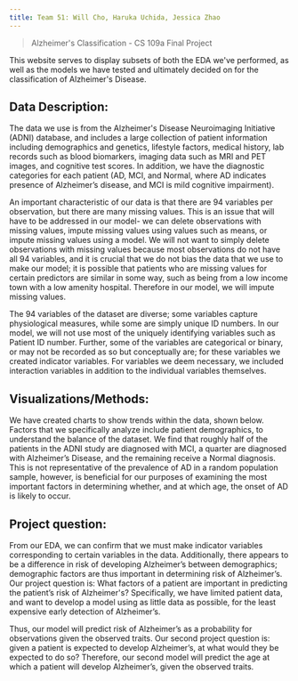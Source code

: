 ```yaml
---
title: Team 51: Will Cho, Haruka Uchida, Jessica Zhao
---
```

> Alzheimer's Classification - CS 109a Final Project

This website serves to display subsets of both the EDA we've performed, as well as the models we have tested and ultimately decided on for the classification of Alzheimer's Disease.

## Data Description: 
The data we use is from the Alzheimer's Disease Neuroimaging Initiative (ADNI) database, and includes a large collection of patient information including demographics and genetics, lifestyle factors, medical history, lab records such as blood biomarkers, imaging data such as MRI and PET images, and cognitive test scores. In addition, we have the diagnostic categories for each patient (AD, MCI, and Normal, where AD indicates presence of Alzheimer’s disease, and MCI is mild cognitive impairment).

An important characteristic of our data is that there are 94 variables per observation, but there are many missing values. This is an issue that will have to be addressed in our model- we can delete observations with missing values, impute missing values using values such as means, or impute missing values using a model. We will not want to simply delete observations with missing values because most observations do not have all 94 variables, and it is crucial that we do not bias the data that we use to make our model; it is possible that patients who are missing values for certain predictors are similar in some way, such as being from a low income town with a low amenity hospital. Therefore in our model, we will impute missing values.

The 94 variables of the dataset are diverse; some variables capture physiological measures, while some are simply unique ID numbers. In our model, we will not use most of the uniquely identifying variables such as Patient ID number. Further, some of the variables are categorical or binary, or may not be recorded as so but conceptually are; for these variables we created indicator variables. For variables we deem necessary, we included interaction variables in addition to the individual variables themselves.

## Visualizations/Methods:

We have created charts to show trends within the data, shown below. Factors that we specifically analyze include patient demographics, to understand the balance of the dataset. We find that roughly half of the patients in the ADNI study are diagnosed with MCI, a quarter are diagnosed with Alzheimer’s Disease, and the remaining receive a Normal diagnosis. This is not representative of the prevalence of AD in a random population sample, however, is beneficial for our purposes of examining the most important factors in determining whether, and at which age, the onset of AD is likely to occur. 

## Project question:
From our EDA, we can confirm that we must make indicator variables corresponding to certain variables in the data. Additionally, there appears to be a difference in risk of developing Alzheimer’s between demographics; demographic factors are thus important in determining risk of Alzheimer’s.
Our project question is: What factors of a patient are important in predicting the patient’s risk of Alzheimer's?  Specifically, we have limited patient data, and want to develop a model using as little data as possible, for the least expensive early detection of Alzheimer’s.

Thus, our model will predict risk of Alzheimer’s as a probability for observations given the observed traits. Our second project question is: given a patient is expected to develop Alzheimer’s, at what would they be expected to do so? Therefore, our second model will predict the age at which a patient will develop Alzheimer’s, given the observed traits.


